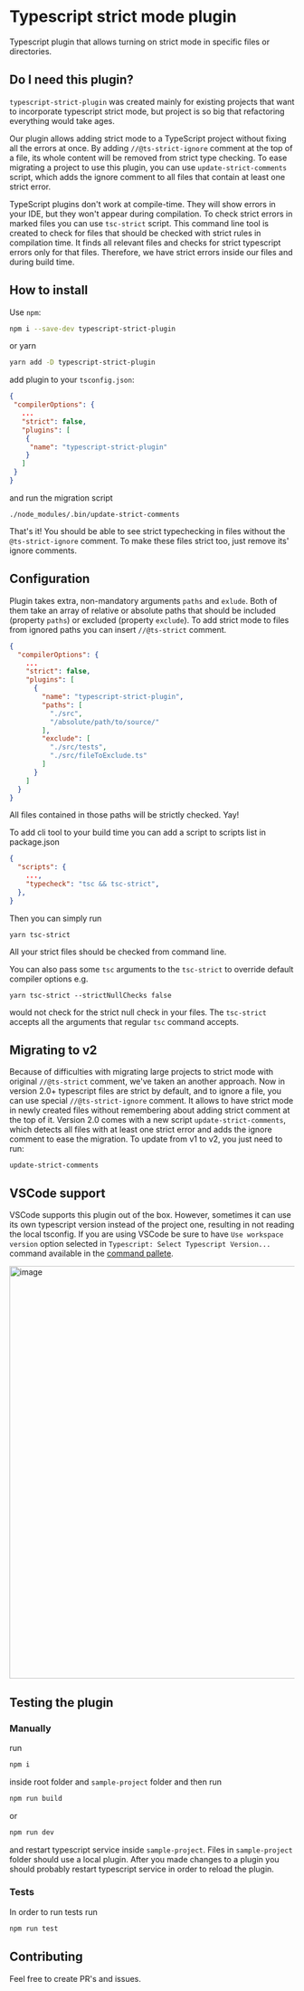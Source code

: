 # Typescript strict mode plugin

Typescript plugin that allows turning on strict mode in specific files or directories.

## Do I need this plugin?

`typescript-strict-plugin` was created mainly for existing projects that want to incorporate
typescript strict mode, but project is so big that refactoring everything would take ages.

Our plugin allows adding strict mode to a TypeScript project without fixing all the errors at once.
By adding `//@ts-strict-ignore` comment at the top of a file, its whole content will be removed from
strict type checking. To ease migrating a project to use this plugin, you can use
`update-strict-comments` script, which adds the ignore comment to all files that contain at least
one strict error.

TypeScript plugins don't work at compile-time. They will show errors in your IDE, but they won't
appear during compilation. To check strict errors in marked files you can use `tsc-strict` script.
This command line tool is created to check for files that should be checked with strict rules in
compilation time. It finds all relevant files and checks for strict typescript errors only for that
files. Therefore, we have strict errors inside our files and during build time.

## How to install

Use `npm`:

```bash
npm i --save-dev typescript-strict-plugin
```

or yarn

```bash
yarn add -D typescript-strict-plugin
```

add plugin to your `tsconfig.json`:

```json
{
 "compilerOptions": {
   ...
   "strict": false,
   "plugins": [
    {
     "name": "typescript-strict-plugin"
    }
   ]
 }
}
```

and run the migration script

```
./node_modules/.bin/update-strict-comments
```

That's it! You should be able to see strict typechecking in files without the `@ts-strict-ignore`
comment. To make these files strict too, just remove its' ignore comments.

## Configuration

Plugin takes extra, non-mandatory arguments `paths` and `exlude`. Both of them take an array of relative or absolute paths that should be included (property `paths`) or excluded (property `exclude`). To add strict mode to files from ignored paths you can insert `//@ts-strict` comment.

```json
{
  "compilerOptions": {
    ...
    "strict": false,
    "plugins": [
      {
        "name": "typescript-strict-plugin",
        "paths": [
          "./src",
          "/absolute/path/to/source/"
        ],
        "exclude": [
          "./src/tests",
          "./src/fileToExclude.ts"
        ]
      }
    ]
  }
}
```

All files contained in those paths will be strictly checked. Yay!

To add cli tool to your build time you can add a script to scripts list in package.json

```json
{
  "scripts": {
    ...,
    "typecheck": "tsc && tsc-strict",
  },
}
```

Then you can simply run

```shell
yarn tsc-strict
```

All your strict files should be checked from command line.

You can also pass some `tsc` arguments to the `tsc-strict` to override default compiler options e.g.

```shell
yarn tsc-strict --strictNullChecks false
```

would not check for the strict null check in your files. The `tsc-strict` accepts all the arguments
that regular `tsc` command accepts.

## Migrating to v2

Because of difficulties with migrating large projects to strict mode with original `//@ts-strict`
comment, we've taken an another approach. Now in version 2.0+ typescript files are strict by
default, and to ignore a file, you can use special `//@ts-strict-ignore` comment. It allows to have
strict mode in newly created files without remembering about adding strict comment at the top of it.
Version 2.0 comes with a new script `update-strict-comments`, which detects all files with at least
one strict error and adds the ignore comment to ease the migration. To update from v1 to v2, you
just need to run:

```
update-strict-comments
```

## VSCode support

VSCode supports this plugin out of the box. However, sometimes it can use its own typescript version
instead of the project one, resulting in not reading the local tsconfig. If you are using VSCode be
sure to have `Use workspace version` option selected in `Typescript: Select Typescript Version...`
command available in the
[command pallete](https://code.visualstudio.com/docs/getstarted/userinterface#_command-palette).

<img width="729" alt="image" src="https://user-images.githubusercontent.com/35625949/153884371-e0f488d4-05b8-4b88-93d2-1caa7e6081f7.png">

## Testing the plugin

### Manually

run

```bash
npm i
```

inside root folder and `sample-project` folder and then run

```bash
npm run build
```

or

```bash
npm run dev
```

and restart typescript service inside `sample-project`. Files in `sample-project` folder should use
a local plugin. After you made changes to a plugin you should probably restart typescript service in
order to reload the plugin.

### Tests

In order to run tests run

```bash
npm run test
```

## Contributing

Feel free to create PR's and issues.
